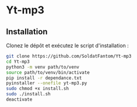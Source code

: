 # Yt-mp3

## Installation

Clonez le dépôt et exécutez le script d'installation :

```bash
git clone https://github.com/SoldatFantom/Yt-mp3
cd Yt-mp3
python3 -m venv path/to/venv
source path/to/venv/bin/activate
pip install -r dependance.txt
pyinstaller --onefile yt-mp3.py
sudo chmod +x install.sh
sudo ./install.sh
deactivate
